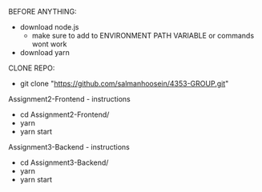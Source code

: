 BEFORE ANYTHING:

- download node.js
  - make sure to add to ENVIRONMENT PATH VARIABLE or commands wont work
- download yarn


CLONE REPO: 
- git clone "https://github.com/salmanhoosein/4353-GROUP.git"


Assignment2-Frontend - instructions
- cd Assignment2-Frontend/
- yarn
- yarn start

Assignment3-Backend - instructions
- cd Assignment3-Backend/
- yarn
- yarn start
